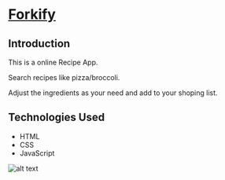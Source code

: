 # [Forkify](https://rizwan230698.github.io/forkify)
## Introduction
This is a online Recipe App.

Search recipes like pizza/broccoli.

Adjust the ingredients as your need and add to your shoping list.


## Technologies Used
* HTML
* CSS
* JavaScript


![alt text](./src/forkify.png)

